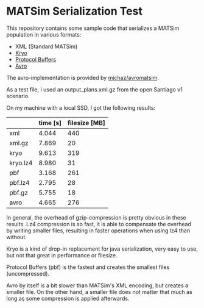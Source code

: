 # MATSim Serialization Test

This repository contains some sample code that serializes a MATSim population
in various formats:

* XML (Standard MATSim)
* [Kryo ](https://github.com/EsotericSoftware/kryo)
* [Protocol Buffers](https://developers.google.com/protocol-buffers/)
* [Avro](https://avro.apache.org)

The avro-implementation is provided by [michaz/avromatsim](https://github.com/michaz/matsimavro/).

As a test file, I used an output_plans.xml.gz from the open Santiago v1 scenario.

On my machine with a local SSD, I got the following results:

|   | time [s] | filesize [MB] |
|---|---|---|
|xml|4.044|440|
|xml.gz|7.869|20|
|kryo|9.613|319|
|kryo.lz4|8.980|31|
|pbf|3.168|261|
|pbf.lz4|2.795|28|
|pbf.gz|5.755|18|
|avro|4.665|276|

In general, the overhead of gzip-compression is pretty obvious in these results.
Lz4 compression is so fast, it is able to compensate the overhead by writing smaller files, resulting in faster operations when using lz4 than without.

Kryo is a kind of drop-in replacement for java serialization, very easy to use, but not
that great in performance or filesize.

Protocol Buffers (pbf) is the fastest and creates the smallest files (uncompressed).

Avro by itself is a bit slower than MATSim's XML encoding, but creates a smaller file.
On the other hand, a smaller file does not matter that much as long as some compression
is applied afterwards.
